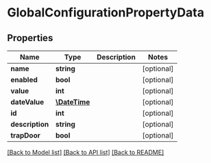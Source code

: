 # GlobalConfigurationPropertyData

## Properties
Name | Type | Description | Notes
------------ | ------------- | ------------- | -------------
**name** | **string** |  | [optional] 
**enabled** | **bool** |  | [optional] 
**value** | **int** |  | [optional] 
**dateValue** | [**\DateTime**](\DateTime.md) |  | [optional] 
**id** | **int** |  | [optional] 
**description** | **string** |  | [optional] 
**trapDoor** | **bool** |  | [optional] 

[[Back to Model list]](../../README.md#documentation-for-models) [[Back to API list]](../../README.md#documentation-for-api-endpoints) [[Back to README]](../../README.md)

